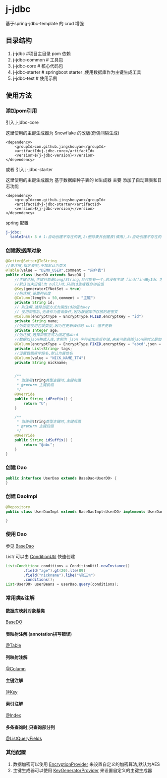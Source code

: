 # j-jdbc
基于spring-jdbc-template 的 crud 增强

## 目录结构
1. j-jdbc #项目主目录 pom 依赖
2. j-jdbc-common # 工具包
3. j-jdbc-core # 核心代码包
4. j-jdbc-starter # springboot starter ,使用数据库作为主键生成工具
5. j-jdbc-test # 使用示例

## 使用方法

### 添加pom引用
引入 j-jdbc-core

这里使用的主键生成器为 Snowflake 的改版(奇偶间隔生成)
```pom
<dependency>
    <groupId>com.github.jingshouyan</groupId>
    <artifactId>j-jdbc-core</artifactId>
    <version>${j-jdbc-version}</version>
</dependency>
```
或者 引入 j-jdbc-starter

这里使用的主键生成器为 基于数据库种子表的 id生成器
主要 添加了自动建表和日志功能
```pom
<dependency>
    <groupId>com.github.jingshouyan</groupId>
    <artifactId>j-jdbc-starter</artifactId>
    <version>${j-jdbc-version}</version>
</dependency>
```
spring 配置
```yml
j-jdbc:
  tableInit: 3 # 1:自动创建不存在的表,2:删除表并创建表(慎用),3:自动创建不存在的表并添加缺少字段
```

### 创建数据库对象
```java
@Getter@Setter@ToString
//表注解,指定表明,不加默认为类名
@Table(value = "DEMO_USER",comment = "用户表")
public class UserDO extends BaseDO {
    //主键注解,主键只能是Long/String,且只能有一个,若没有主键 find/findByIds 方法不能使用
    //默认当未设值(为 null)时,只用id生成器自动设值
    @Key(generatorIfNotSet = true)
    //列注解,设置列长度
    @Column(length = 50,comment = "主键")
    private String id;
    // 列注解,选择加密方式为属性id的值为key
    // 使用加密后,无法作为查询条件,因为数据库中存放的是密文
    @Column(encryptType = EncryptType.FLIED,encryptKey = "id")
    private String name;
    //列类型使用包装类型,因为在更新操作时 null 值不更新
    private Integer age;
    //列注解,选择加密方式为固定值abcd
    //数据以json格式入库,本例为 json 字符串加密后存储,未来可能移除json同时又是加密字段的模式
    @Column(encryptType = EncryptType.FIXED,encryptKey = "abcd",json = true,length = 1000)
    private List<String> tags;
    //设置数据库字段名,默认为属性名
    @Column(value = "NICK_NAME_TT4")
    private String nickname;


    /**
     * 当使用string类型主键时,主键前缀
     * @return 主键前缀
     */
    @Override
    public String idPrefix() {
        return "U";
    }

    /**
     * 当使用string类型主键时,主键后缀
     * @return 主键后缀
     */
    @Override
    public String idSuffix() {
        return "@abc";
    }
}

```
### 创建 Dao
```java
public interface UserDao extends BaseDao<UserDO> {
}
```
### 创建 DaoImpl
```java
@Repository
public class UserDaoImpl extends BaseDaoImpl<UserDO> implements UserDao {

}
```
### 使用 Dao
参见 [BaseDao](j-jdbc-core/src/main/java/com/github/jingshouyan/jdbc/core/dao/BaseDao.java)

List/<Condition/> 可以由 [ConditionUtil](j-jdbc-common/src/main/java/com/github/jingshouyan/jdbc/comm/util/ConditionUtil.java) 快速创建
```java
List<Condition> conditions = ConditionUtil.newInstance()
        .field("age").gt(20).lte(89)
        .field("nickname").like("%张三%")
        .conditions();
List<UserDO> userBeans = userDao.query(conditions);
```

### 常用类&注解

#### 数据库映射对象基类 

[BaseDO](j-jdbc-common/src/main/java/com/github/jingshouyan/jdbc/comm/entity/BaseDO.java)
#### 表映射注解 (annotation拼写错误)
[@Table](j-jdbc-common/src/main/java/com/github/jingshouyan/jdbc/comm/annotaion/Table.java)
#### 列映射注解
[@Column](j-jdbc-common/src/main/java/com/github/jingshouyan/jdbc/comm/annotaion/Column.java)
#### 主键注解
[@Key](j-jdbc-common/src/main/java/com/github/jingshouyan/jdbc/comm/annotaion/Key.java)
#### 索引注解
[@Index](j-jdbc-common/src/main/java/com/github/jingshouyan/jdbc/comm/annotaion/Index.java)
#### 多条查询时,只查询部分列
[@ListQueryFields](j-jdbc-common/src/main/java/com/github/jingshouyan/jdbc/comm/annotaion/ListQueryFields.java)

### 其他配置
1. 数据加密可以使用 
[EncryptionProvider](j-jdbc-core/src/main/java/com/github/jingshouyan/jdbc/core/encryption/EncryptionProvider.java) 
来设置自定义的加密算法,默认为AES
2. 主键生成器可以使用
[KeyGeneratorProvider](j-jdbc-core/src/main/java/com/github/jingshouyan/jdbc/core/keygen/KeyGeneratorProvider.java)
来设置自定义的主键生成器